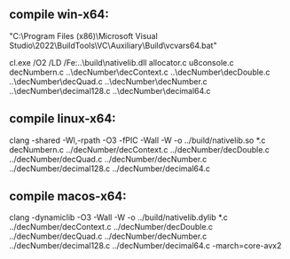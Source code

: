 ## compile win-x64:

"C:\Program Files (x86)\Microsoft Visual Studio\2022\BuildTools\VC\Auxiliary\Build\vcvars64.bat"

cl.exe /O2 /LD /Fe:..\build\nativelib.dll allocator.c u8console.c decNumbern.c ..\decNumber\decContext.c ..\decNumber\decDouble.c ..\decNumber\decQuad.c ..\decNumber\decNumber.c ..\decNumber\decimal128.c ..\decNumber\decimal64.c

## compile linux-x64:

clang -shared -Wl,-rpath -O3 -fPIC -Wall -W -o ../build/nativelib.so *.c decNumbern.c ../decNumber/decContext.c ../decNumber/decDouble.c ../decNumber/decQuad.c ../decNumber/decNumber.c ../decNumber/decimal128.c ../decNumber/decimal64.c

## compile macos-x64:

clang -dynamiclib -O3 -Wall -W -o ../build/nativelib.dylib *.c ../decNumber/decContext.c ../decNumber/decDouble.c ../decNumber/decQuad.c ../decNumber/decNumber.c ../decNumber/decimal128.c ../decNumber/decimal64.c -march=core-avx2
